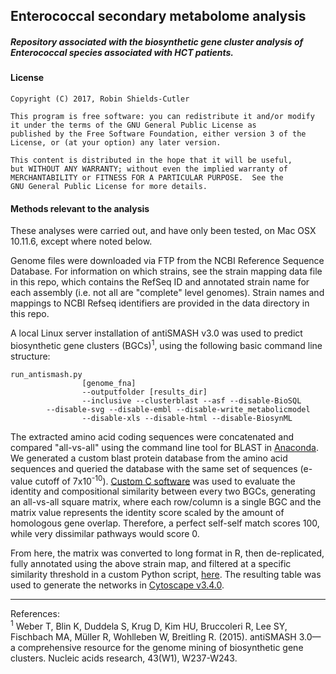 ## Enterococcal secondary metabolome analysis

##### Repository associated with the biosynthetic gene cluster analysis of Enterococcal species associated with HCT patients.

#### License
    Copyright (C) 2017, Robin Shields-Cutler

    This program is free software: you can redistribute it and/or modify
    it under the terms of the GNU General Public License as
    published by the Free Software Foundation, either version 3 of the
    License, or (at your option) any later version.

    This content is distributed in the hope that it will be useful,
    but WITHOUT ANY WARRANTY; without even the implied warranty of
    MERCHANTABILITY or FITNESS FOR A PARTICULAR PURPOSE.  See the
    GNU General Public License for more details.


#### Methods relevant to the analysis
These analyses were carried out, and have only been tested, on Mac OSX 10.11.6, except where noted below.

Genome files were downloaded via FTP from the NCBI Reference Sequence Database. For information on which strains, see the strain mapping data file in this repo, which contains the RefSeq ID and annotated strain name for each assembly (i.e. not all are "complete" level genomes). Strain names and mappings to NCBI Refseq identifiers are provided in the data directory in this repo.

A local Linux server installation of antiSMASH v3.0 was used to predict biosynthetic gene clusters (BGCs)<sup>1</sup>, using the following basic command line structure:

```shell
run_antismash.py
                [genome_fna]
                --outputfolder [results_dir]
                --inclusive --clusterblast --asf --disable-BioSQL
		--disable-svg --disable-embl --disable-write_metabolicmodel
                --disable-xls --disable-html --disable-BiosynML
```

The extracted amino acid coding sequences were concatenated and compared "all-vs-all" using the command line tool for BLAST in [Anaconda](https://anaconda.org/bioconda/blast). We generated a custom blast protein database from the amino acid sequences and queried the database with the same set of sequences (e-value cutoff of 7x10<sup>-10</sup>). [Custom C software](https://github.com/RRShieldsCutler/iVRE/tree/master/lib/) was used to evaluate the identity and compositional similarity between every two BGCs, generating an all-vs-all square matrix, where each row/column is a single BGC and the matrix value represents the identity score scaled by the amount of homologous gene overlap. Therefore, a perfect self-self match scores 100, while very dissimilar pathways would score 0.

From here, the matrix was converted to long format in R, then de-replicated, fully annotated using the above strain map, and filtered at a specific similarity threshold in a custom Python script, [here](https://github.com/RRShieldsCutler/iVRE/blob/master/lib/annotate_arrange_network.py). The resulting table was used to generate the networks in [Cytoscape v3.4.0](http://www.cytoscape.org/).
______________

References:  
<sup>1</sup> Weber T, Blin K, Duddela S, Krug D, Kim HU, Bruccoleri R, Lee SY, Fischbach MA, Müller R, Wohlleben W, Breitling R. (2015). antiSMASH 3.0—a comprehensive resource for the genome mining of biosynthetic gene clusters. Nucleic acids research, 43(W1), W237-W243.
